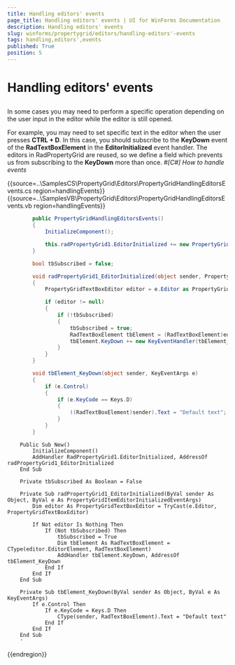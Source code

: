 ```yaml
---
title: Handling editors' events
page_title: Handling editors' events | UI for WinForms Documentation
description: Handling editors' events
slug: winforms/propertygrid/editors/handling-editors'-events
tags: handling,editors',events
published: True
position: 5
---
```


# Handling editors' events



## 

In some cases you may need to perform a specific operation depending on the user input in the editor while
      	the editor is still opened.
      

For example, you may need to set specific text in the editor when the user presses __CTRL + D__.
      	In this case, you should subscribe to the __KeyDown__ event of the 
      	__RadTextBoxElement__ in the __EditorInitialized__ event handler.
      	The editors in RadPropertyGrid are reused, so we define a field which prevents us from subscribing
      	to the __KeyDown__ more than once.
      #_[C#] How to handle events_

	



{{source=..\SamplesCS\PropertyGrid\Editors\PropertyGridHandlingEditorsEvents.cs region=handlingEvents}} 
{{source=..\SamplesVB\PropertyGrid\Editors\PropertyGridHandlingEditorsEvents.vb region=handlingEvents}} 

````C#
        public PropertyGridHandlingEditorsEvents()
        {
            InitializeComponent();

            this.radPropertyGrid1.EditorInitialized += new PropertyGridItemEditorInitializedEventHandler(radPropertyGrid1_EditorInitialized);
        }

        bool tbSubscribed = false;

        void radPropertyGrid1_EditorInitialized(object sender, PropertyGridItemEditorInitializedEventArgs e)
        {
            PropertyGridTextBoxEditor editor = e.Editor as PropertyGridTextBoxEditor;

            if (editor != null)
            {
                if (!tbSubscribed)
                {
                    tbSubscribed = true;
                    RadTextBoxElement tbElement = (RadTextBoxElement)editor.EditorElement;
                    tbElement.KeyDown += new KeyEventHandler(tbElement_KeyDown);
                }
            }
        }

        void tbElement_KeyDown(object sender, KeyEventArgs e)
        {
            if (e.Control)
            {
                if (e.KeyCode == Keys.D)
                {
                    ((RadTextBoxElement)sender).Text = "Default text";
                }
            }
        }
````
````VB.NET
    Public Sub New()
        InitializeComponent()
        AddHandler RadPropertyGrid1.EditorInitialized, AddressOf radPropertyGrid1_EditorInitialized
    End Sub

    Private tbSubscribed As Boolean = False

    Private Sub radPropertyGrid1_EditorInitialized(ByVal sender As Object, ByVal e As PropertyGridItemEditorInitializedEventArgs)
        Dim editor As PropertyGridTextBoxEditor = TryCast(e.Editor, PropertyGridTextBoxEditor)

        If Not editor Is Nothing Then
            If (Not tbSubscribed) Then
                tbSubscribed = True
                Dim tbElement As RadTextBoxElement = CType(editor.EditorElement, RadTextBoxElement)
                AddHandler tbElement.KeyDown, AddressOf tbElement_KeyDown
            End If
        End If
    End Sub

    Private Sub tbElement_KeyDown(ByVal sender As Object, ByVal e As KeyEventArgs)
        If e.Control Then
            If e.KeyCode = Keys.D Then
                CType(sender, RadTextBoxElement).Text = "Default text"
            End If
        End If
    End Sub
    '
````

{{endregion}} 



